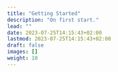 ```yaml
---
title: "Getting Started"
description: "On first start."
lead: ""
date: 2023-07-25T14:15:43+02:00
lastmod: 2023-07-25T14:15:43+02:00
draft: false
images: []
weight: 10
---
```

